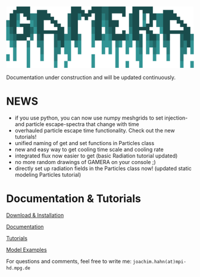 ![Banner](GAMERA_banner.png) 
 

Documentation under construction and will be updated continuously. 
 

NEWS
====
- if you use python, you can now use numpy meshgrids to set injection- and particle escape-spectra that change with time
- overhauled particle escape time functionality. Check out the new tutorials!
- unified naming of get and set functions in Particles class
- new and easy way to get cooling time scale and cooling rate
- integrated flux now easier to get (basic Radiation tutorial updated)
- no more random drawings of GAMERA on your console ;)
- directly set up radiation fields in the Particles class now! (updated static modeling Particles tutorial) 

Documentation & Tutorials
=========================
[Download & Installation](download_installation.md) 

[Documentation](documentation.md)

[Tutorials](tutorials_main.md)

[Model Examples](examples.md)







 
 
For questions and comments, feel free to write me: `joachim.hahn(at)mpi-hd.mpg.de`


